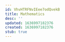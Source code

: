 ```yaml
---
id: VhvHTRFNvIEee7odQvekB
title: Mathematics
desc: ''
updated: 1636997182376
created: 1636997182376
stub: true
---
```



